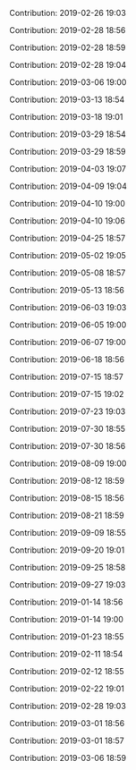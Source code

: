Contribution: 2019-02-26 19:03

Contribution: 2019-02-28 18:56

Contribution: 2019-02-28 18:59

Contribution: 2019-02-28 19:04

Contribution: 2019-03-06 19:00

Contribution: 2019-03-13 18:54

Contribution: 2019-03-18 19:01

Contribution: 2019-03-29 18:54

Contribution: 2019-03-29 18:59

Contribution: 2019-04-03 19:07

Contribution: 2019-04-09 19:04

Contribution: 2019-04-10 19:00

Contribution: 2019-04-10 19:06

Contribution: 2019-04-25 18:57

Contribution: 2019-05-02 19:05

Contribution: 2019-05-08 18:57

Contribution: 2019-05-13 18:56

Contribution: 2019-06-03 19:03

Contribution: 2019-06-05 19:00

Contribution: 2019-06-07 19:00

Contribution: 2019-06-18 18:56

Contribution: 2019-07-15 18:57

Contribution: 2019-07-15 19:02

Contribution: 2019-07-23 19:03

Contribution: 2019-07-30 18:55

Contribution: 2019-07-30 18:56

Contribution: 2019-08-09 19:00

Contribution: 2019-08-12 18:59

Contribution: 2019-08-15 18:56

Contribution: 2019-08-21 18:59

Contribution: 2019-09-09 18:55

Contribution: 2019-09-20 19:01

Contribution: 2019-09-25 18:58

Contribution: 2019-09-27 19:03

Contribution: 2019-01-14 18:56

Contribution: 2019-01-14 19:00

Contribution: 2019-01-23 18:55

Contribution: 2019-02-11 18:54

Contribution: 2019-02-12 18:55

Contribution: 2019-02-22 19:01

Contribution: 2019-02-28 19:03

Contribution: 2019-03-01 18:56

Contribution: 2019-03-01 18:57

Contribution: 2019-03-06 18:59

